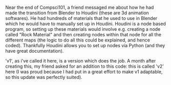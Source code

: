 Near the end of Compsci101, a friend messaged me about how he had made the transition from Blender to Houdini (these are 3d animation softwares). He had hundreds of materials that he used to use in Blender which he would have to manually set up in Houdini. Houdini is a node based program, so setting up these materials would involve e.g. creating a node called "Rock Material" and then creating nodes within that node for all the different maps (the logic to do all this could be explained, and hence coded). Thankfully Houdini allows you to set up nodes via Python (and they have great documentation).

'v1', as i've called it here, is a version which does the job. A month after creating this, my friend asked for an addition to this code: this is called 'v2' here (I was proud because I had put in a great effort to make v1 adaptable, so this update was perfectly suited).
